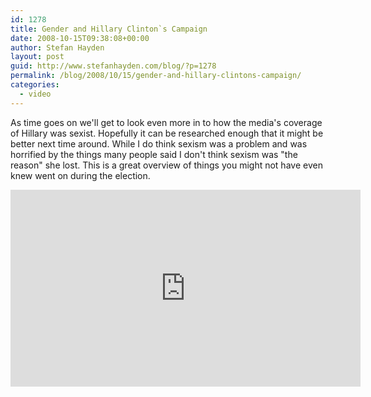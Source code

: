```yaml
---
id: 1278
title: Gender and Hillary Clinton`s Campaign
date: 2008-10-15T09:38:08+00:00
author: Stefan Hayden
layout: post
guid: http://www.stefanhayden.com/blog/?p=1278
permalink: /blog/2008/10/15/gender-and-hillary-clintons-campaign/
categories:
  - video
---
```

As time goes on we'll get to look even more in to how the media's coverage of Hillary was sexist. Hopefully it can be researched enough that it might be better next time around. While I do think sexism was a problem and was horrified by the things many people said I don't think sexism was "the reason" she lost. This is a great overview of things you might not have even knew went on during the election.

<iframe width="560" height="315" src="http://www.youtube.com/v/mM-ixC_vGbA&hl=en&fs=1" title="YouTube video player" frameborder="0" allow="accelerometer; autoplay; clipboard-write; encrypted-media; gyroscope; picture-in-picture" allowfullscreen></iframe>
